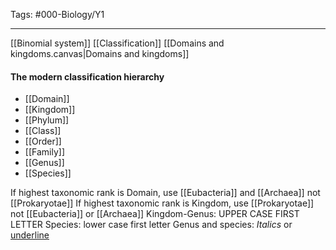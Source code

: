 Tags: #000-Biology/Y1

---
[[Binomial system]]
[[Classification]]
[[Domains and kingdoms.canvas|Domains and kingdoms]]
#### The modern classification hierarchy
- [[Domain]]
- [[Kingdom]]
- [[Phylum]]
- [[Class]]
- [[Order]]
- [[Family]]
- [[Genus]]
- [[Species]]

If highest taxonomic rank is Domain, use [[Eubacteria]] and [[Archaea]] not [[Prokaryotae]]
If highest taxonomic rank is Kingdom, use [[Prokaryotae]] not [[Eubacteria]] or [[Archaea]]
Kingdom-Genus: UPPER CASE FIRST LETTER
Species: lower case first letter
Genus and species: *Italics* or <u>underline</u> 